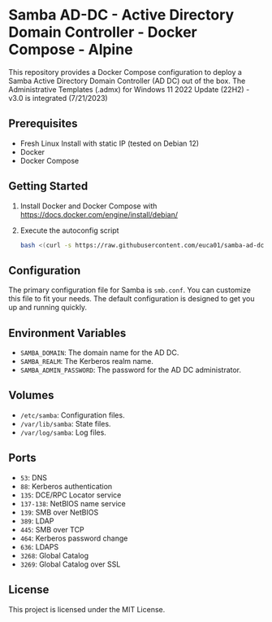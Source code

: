# Samba AD-DC - Active Directory Domain Controller - Docker Compose - Alpine

This repository provides a Docker Compose configuration to deploy a Samba Active Directory Domain Controller (AD DC) out of the box.
The Administrative Templates (.admx) for Windows 11 2022 Update (22H2) - v3.0 is integrated (7/21/2023)

## Prerequisites

- Fresh Linux Install with static IP (tested on Debian 12)
- Docker
- Docker Compose

## Getting Started

1. Install Docker and Docker Compose with https://docs.docker.com/engine/install/debian/

2. Execute the autoconfig script
    ```sh
    bash <(curl -s https://raw.githubusercontent.com/euca01/samba-ad-dc/main/autoconfig.sh)
    ```

## Configuration

The primary configuration file for Samba is `smb.conf`. You can customize this file to fit your needs. The default configuration is designed to get you up and running quickly.

## Environment Variables

- `SAMBA_DOMAIN`: The domain name for the AD DC.
- `SAMBA_REALM`: The Kerberos realm name.
- `SAMBA_ADMIN_PASSWORD`: The password for the AD DC administrator.

## Volumes

- `/etc/samba`: Configuration files.
- `/var/lib/samba`: State files.
- `/var/log/samba`: Log files.

## Ports

- `53`: DNS
- `88`: Kerberos authentication
- `135`: DCE/RPC Locator service
- `137-138`: NetBIOS name service
- `139`: SMB over NetBIOS
- `389`: LDAP
- `445`: SMB over TCP
- `464`: Kerberos password change
- `636`: LDAPS
- `3268`: Global Catalog
- `3269`: Global Catalog over SSL

## License

This project is licensed under the MIT License.